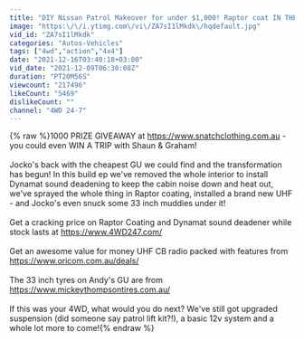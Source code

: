 ```yaml
---
title: "DIY Nissan Patrol Makeover for under $1,000! Raptor coat IN THE SHED + How to fix and stop rust"
image: "https:\/\/i.ytimg.com\/vi\/ZA7sI1lMkdk\/hqdefault.jpg"
vid_id: "ZA7sI1lMkdk"
categories: "Autos-Vehicles"
tags: ["4wd","action","4x4"]
date: "2021-12-16T03:40:18+03:00"
vid_date: "2021-12-09T06:30:08Z"
duration: "PT20M56S"
viewcount: "217496"
likeCount: "5469"
dislikeCount: ""
channel: "4WD 24-7"
---
```

{% raw %}1000 PRIZE GIVEAWAY at <a rel="nofollow" target="blank" href="https://www.snatchclothing.com.au">https://www.snatchclothing.com.au</a> - you could even WIN A TRIP with Shaun &amp; Graham! <br /><br />Jocko's back with the cheapest GU we could find and the transformation has begun! In this build ep we've removed the whole interior to install Dynamat sound deadening to keep the cabin noise down and heat out, we've sprayed the whole thing in Raptor coating, installed a brand new UHF - and Jocko's even snuck some 33 inch muddies under it! <br /><br />Get a cracking price on Raptor Coating and Dynamat sound deadener while stock lasts at <a rel="nofollow" target="blank" href="https://www.4WD247.com/">https://www.4WD247.com/</a><br /><br />Get an awesome value for money UHF CB radio packed with features from <a rel="nofollow" target="blank" href="https://www.oricom.com.au/deals/">https://www.oricom.com.au/deals/</a><br /><br />The 33 inch tyres on Andy's GU are from <a rel="nofollow" target="blank" href="https://www.mickeythompsontires.com.au/">https://www.mickeythompsontires.com.au/</a> <br /><br />If this was your 4WD, what would you do next? We've still got upgraded suspension (did someone say patrol lift kit?!), a basic 12v system and a whole lot more to come!{% endraw %}
